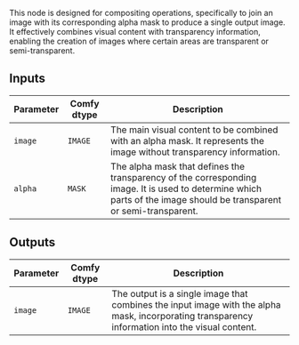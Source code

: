 This node is designed for compositing operations, specifically to join an image with its corresponding alpha mask to produce a single output image. It effectively combines visual content with transparency information, enabling the creation of images where certain areas are transparent or semi-transparent.

## Inputs

| Parameter | Comfy dtype | Description |
|-----------|-------------|-------------|
| `image`   | `IMAGE`     | The main visual content to be combined with an alpha mask. It represents the image without transparency information. |
| `alpha`   | `MASK`      | The alpha mask that defines the transparency of the corresponding image. It is used to determine which parts of the image should be transparent or semi-transparent. |

## Outputs

| Parameter | Comfy dtype | Description |
|-----------|-------------|-------------|
| `image`   | `IMAGE`     | The output is a single image that combines the input image with the alpha mask, incorporating transparency information into the visual content. |
